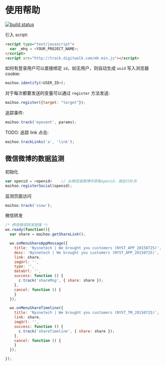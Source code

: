 # 使用帮助

[![build status](http://gitlab.digitwalk.com/ci/projects/12/status.png?ref=master)](http://gitlab.digitwalk.com/ci/projects/12?ref=master)

引入 script:

```html
<script type="text/javascript">
  var _mhq = <YOUR_PROJECT_NAME>;
</script>
<script src="http://track.digitwalk.com/mh.min.js"></script>
```

如何有登录用户可以直接绑定 `id`，如无用户，则自动生成 `uuid` 写入浏览器 cookie:

```javascript
maihoo.identify(<USER_ID>);
```

对于每次都要发送的变量可以通过 `register` 方法发送:

```javascript
maihoo.register({target: "target"});
```

追踪事件:

```javascript
maihoo.track('myevent', params);
```

TODO: 追踪 link 点击:

```javascript
maihoo.trackLinks('a', 'link');
```

## 微信微博的数据监测

初始化

```javascript
var openid = <openid>    // 从微信或微博中获取openid，请自行补充
maihoo.registerSocial(openid);
```

监测页面访问

```javascript
maihoo.track('view');
```

微信转发

```javascript
/* 修改微信转发链接 */
wx.ready(function(){
  var share = maihoo.getShareLink();

  wx.onMenuShareAppMessage({
    title: 'Nysnetech | We brought you customers (NYST_APP_20150725)',
    desc: 'Nysnetech | We brought you customers (NYST_APP_20150725)',
    link: share,
    imgUrl: '',
    type: '',
    dataUrl: '',
    success: function () {
      c.track('shareMsg', { share: share });
    },
    cancel: function () {
    }
  });

  wx.onMenuShareTimeline({
    title: 'Nysnetech | We brought you customers (NYST_TM_20150725)',
    link: share,
    imgUrl: '',
    success: function () {
      c.track('shareTimeline', { share: share });
    },
    cancel: function () {
    }
  });

});
```
